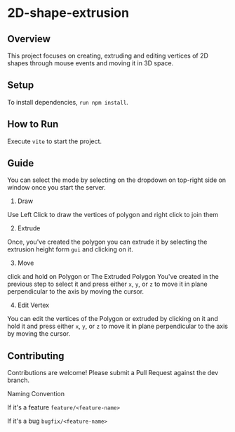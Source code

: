 # 2D-shape-extrusion

## Overview
This project focuses on creating, extruding and editing vertices of 2D shapes through mouse events and moving it in 3D space.

## Setup
To install dependencies, `run npm install`.

## How to Run
Execute `vite` to start the project.

## Guide
You can select the mode by selecting on the dropdown on top-right side on window once you start the server.

1. Draw

Use Left Click to draw the vertices of polygon and right click to join them

2. Extrude

Once, you've created the polygon you can extrude it by selecting the extrusion height form `gui` and clicking on it.

3. Move

click and hold on Polygon or The Extruded Polygon You've created in the previous step to select it and press either `x`, `y`, or `z` to move it in plane perpendicular to the axis by moving the cursor.

4. Edit Vertex

You can edit the vertices of the Polygon or extruded by clicking on it and hold it and press either `x`, `y`, or `z` to move it in plane perpendicular to the axis by moving the cursor.

## Contributing
Contributions are welcome! Please submit a Pull Request against the dev branch.

Naming Convention

If it's a feature `feature/<feature-name>`

If it's a bug `bugfix/<feature-name>`
